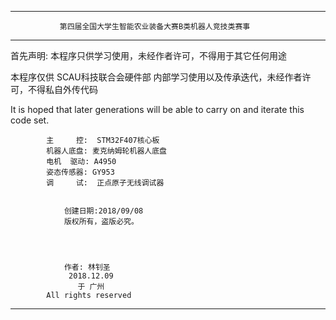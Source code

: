 ********************************************************************************

               第四届全国大学生智能农业装备大赛B类机器人竞技类赛事    

********************************************************************************

首先声明: 本程序只供学习使用，未经作者许可，不得用于其它任何用途

本程序仅供  SCAU科技联合会硬件部  内部学习使用以及传承迭代，未经作者许可，不得私自外传代码

It is hoped that later generations will be able to carry on and iterate this code set.

			主     控:  STM32F407核心板
			机器人底盘: 麦克纳姆轮机器人底盘
			电机  驱动: A4950
			姿态传感器: GY953
			调     试:  正点原子无线调试器
			

        		创建日期:2018/09/08
         		版权所有，盗版必究。




			    作者: 林钊圣 
			     2018.12.09
			       于 广州
			All rights reserved
********************************************************************************
